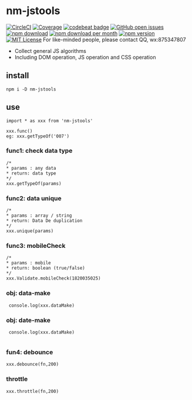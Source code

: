 <!--
 * @Description: 
 * @Author: 牛猛
 * @Date: 2022-06-15 16:45:55
 * @LastEditTime: 2022-06-20 13:05:15
 * @LastEditors: nm
 * @FilePath: \nm-jstools\README.md
-->
# nm-jstools
[![CircleCI](https://circleci.com/gh/SortableJS/Vue.Draggable.svg?style=shield)](https://circleci.com/gh/SortableJS/Vue.Draggable)
[![Coverage](https://codecov.io/gh/SortableJS/Vue.Draggable/branch/master/graph/badge.svg)](https://codecov.io/gh/SortableJS/Vue.Draggable)
[![codebeat badge](https://codebeat.co/badges/7a6c27c8-2d0b-47b9-af55-c2eea966e713)](https://codebeat.co/projects/github-com-sortablejs-vue-draggable-master)
[![GitHub open issues](https://img.shields.io/github/issues/SortableJS/Vue.Draggable.svg)](https://github.com/SortableJS/Vue.Draggable/issues?q=is%3Aopen+is%3Aissue)
[![npm download](https://img.shields.io/npm/dt/vuedraggable.svg)](https://www.npmjs.com/package/vuedraggable)
[![npm download per month](https://img.shields.io/npm/dm/nm-jstools.svg)](https://www.npmjs.com/package/m-jstools)
[![npm version](https://img.shields.io/npm/v/vuedraggable.svg)](https://www.npmjs.com/package/vuedraggable)
[![MIT License](https://img.shields.io/github/license/SortableJS/Vue.Draggable.svg)](https://github.com/SortableJS/Vue.Draggable/blob/master/LICENSE)
For like-minded people, please contact QQ, wx:875347807
* Collect general JS algorithms
* Including DOM operation, JS operation and CSS operation

## install
```
npm i -D nm-jstools
```

## use
```
import * as xxx from 'nm-jstools'

xxx.func()
eg: xxx.getTypeOf('007')
```
### func1: check data type
```
/*
* params : any data
* return: data type
*/
xxx.getTypeOf(params)

```


### func2: data unique
```
/*
* params : array / string
* return: Data De duplication
*/
xxx.unique(params)
```
### func3: mobileCheck
```
/*
* params : mobile 
* return: boolean (true/false)
*/
xxx.Validate.mobileCheck(1820035025)
```

### obj: data-make
```
 console.log(xxx.dataMake)

```
### obj: date-make
```
 console.log(xxx.dataMake)
 
```
### fun4: debounce
```
xxx.debounce(fn,200)
```

### throttle
```
xxx.throttle(fn,200)
```